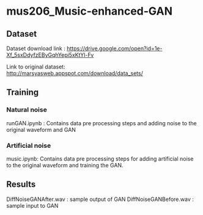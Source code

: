 # mus206_Music-enhanced-GAN

## Dataset
Dataset download link : https://drive.google.com/open?id=1e-Xf_5sxDdyfzEByGqhYepi5xKtYl-Fv

Link to original dataset: http://marsyasweb.appspot.com/download/data_sets/


## Training
### Natural noise
runGAN.ipynb : Contains data pre processing steps and adding noise to the original waveform and GAN

### Artificial noise
music.ipynb: Contains data pre processing steps for adding artificial noise to the original waveform and training the GAN.

## Results
DiffNoiseGANAfter.wav : sample output of GAN
DiffNoiseGANBefore.wav : sample input to GAN

